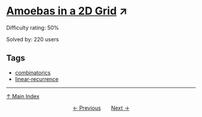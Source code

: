 # [Amoebas in a 2D Grid](https://projecteuler.net/problem=762) ↗️

Difficulty rating: 50%

Solved by: 220 users
## Tags

- [combinatorics](../tags/combinatorics.md)
- [linear-recurrence](../tags/linear-recurrence.md)



---

[↑ Main Index](../README.md)


<div align=center><a href='761.md'>← Previous</a> &nbsp;&nbsp; &nbsp;&nbsp;  <a href='763.md'>Next →</a></div>
